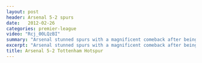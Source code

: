 ```yaml
---
layout: post
header: Arsenal 5-2 spurs
date:   2012-02-26
categories: premier-league
video: "Rcj_00LQzBI"
summary: "Arsenal stunned spurs with a magnificent comeback after being 2-0 down early on. A Sagna header and a magnificent long ranger from Van Persie saw Arsenal level at half time. Rosicky put Arsenal ahead and a double from Walcott sent the gunners fans wild."
excerpt: "Arsenal stunned spurs with a magnificent comeback after being 2-0 down early on. A Sagna header and a magnificent long ranger from Van Persie saw Arsenal level at half time. Rosicky put Arsenal ahead and a double from Walcott sent the gunners fans wild."
title: Arsenal 5-2 Tottenham Hotspur
---
```

